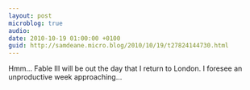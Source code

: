 ```yaml
---
layout: post
microblog: true
audio: 
date: 2010-10-19 01:00:00 +0100
guid: http://samdeane.micro.blog/2010/10/19/t27824144730.html
---
```

Hmm... Fable III will be out the day that I return to London. I foresee an unproductive week approaching...
